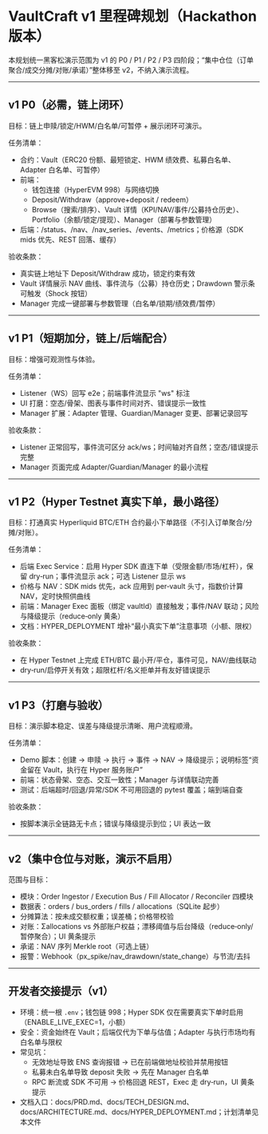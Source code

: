 # VaultCraft v1 里程碑规划（Hackathon 版本）

本规划统一黑客松演示范围为 v1 的 P0 / P1 / P2 / P3 四阶段；“集中仓位（订单聚合/成交分摊/对账/承诺）”整体移至 v2，不纳入演示流程。

---

## v1 P0（必需，链上闭环）

目标：链上申赎/锁定/HWM/白名单/可暂停 + 展示闭环可演示。

任务清单：
- 合约：Vault（ERC20 份额、最短锁定、HWM 绩效费、私募白名单、Adapter 白名单、可暂停）
- 前端：
  - 钱包连接（HyperEVM 998）与网络切换
  - Deposit/Withdraw（approve+deposit / redeem）
  - Browse（搜索/排序）、Vault 详情（KPI/NAV/事件/公募持仓历史）、Portfolio（余额/锁定/提现）、Manager（部署与参数管理）
- 后端：/status、/nav、/nav_series、/events、/metrics；价格源（SDK mids 优先、REST 回落、缓存）

验收条款：
- 真实链上地址下 Deposit/Withdraw 成功，锁定约束有效
- Vault 详情展示 NAV 曲线、事件流与（公募）持仓历史；Drawdown 警示条可触发（Shock 按钮）
- Manager 完成一键部署与参数管理（白名单/锁期/绩效费/暂停）

---

## v1 P1（短期加分，链上/后端配合）

目标：增强可观测性与体验。

任务清单：
- Listener（WS）回写 e2e；前端事件流显示 "ws" 标注
- UI 打磨：空态/骨架、图表与事件时间对齐、错误提示一致性
- Manager 扩展：Adapter 管理、Guardian/Manager 变更、部署记录回写

验收条款：
- Listener 正常回写，事件流可区分 ack/ws；时间轴对齐自然；空态/错误提示完整
- Manager 页面完成 Adapter/Guardian/Manager 的最小流程

---

## v1 P2（Hyper Testnet 真实下单，最小路径）

目标：打通真实 Hyperliquid BTC/ETH 合约最小下单路径（不引入订单聚合/分摊/对账）。

任务清单：
- 后端 Exec Service：启用 Hyper SDK 直连下单（受限金额/市场/杠杆），保留 dry‑run；事件流显示 ack；可选 Listener 显示 ws
- 价格与 NAV：SDK mids 优先，ack 应用到 per‑vault 头寸，指数价计算 NAV，定时快照供曲线
- 前端：Manager Exec 面板（绑定 vaultId）直接触发；事件/NAV 联动；风险与降级提示（reduce‑only 黄条）
- 文档：HYPER_DEPLOYMENT 增补“最小真实下单”注意事项（小额、限权）

验收条款：
- 在 Hyper Testnet 上完成 ETH/BTC 最小开/平仓，事件可见，NAV/曲线联动
- dry‑run/启停开关有效；超限杠杆/名义拒单并有友好错误提示

---

## v1 P3（打磨与验收）

目标：演示脚本稳定、误差与降级提示清晰、用户流程顺滑。

任务清单：
- Demo 脚本：创建 → 申赎 → 执行 → 事件 → NAV → 降级提示；说明标签“资金留在 Vault，执行在 Hyper 服务账户”
- 前端：状态骨架、空态、交互一致性；Manager 与详情联动完善
- 测试：后端超时/回退/异常/SDK 不可用回退的 pytest 覆盖；端到端自查

验收条款：
- 按脚本演示全链路无卡点；错误与降级提示到位；UI 表达一致

---

## v2（集中仓位与对账，演示不启用）

范围与目标：
- 模块：Order Ingestor / Execution Bus / Fill Allocator / Reconciler 四模块
- 数据表：orders / bus_orders / fills / allocations（SQLite 起步）
- 分摊算法：按未成交额权重；误差桶；价格带校验
- 对账：Σallocations vs 外部账户权益；漂移阈值与后台降级（reduce‑only/暂停聚合）；UI 黄条提示
- 承诺：NAV 序列 Merkle root（可选上链）
- 报警：Webhook（px_spike/nav_drawdown/state_change）与节流/去抖

---

## 开发者交接提示（v1）

- 环境：统一根 `.env`；钱包链 998；Hyper SDK 仅在需要真实下单时启用（ENABLE_LIVE_EXEC=1，小额）
- 安全：资金始终在 Vault；后端仅代为下单与估值；Adapter 与执行市场均有白名单与限权
- 常见坑：
  - 无效地址导致 ENS 查询报错 → 已在前端做地址校验并禁用按钮
  - 私募未白名单导致 deposit 失败 → 先在 Manager 白名单
  - RPC 断流或 SDK 不可用 → 价格回退 REST，Exec 走 dry‑run，UI 黄条提示
- 文档入口：docs/PRD.md、docs/TECH_DESIGN.md、docs/ARCHITECTURE.md、docs/HYPER_DEPLOYMENT.md；计划清单见本文件
